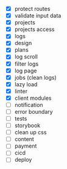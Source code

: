 - [x] protect routes
- [x] validate input data
- [x] projects
- [x] projects access
- [x] logs
- [x] design
- [x] plans
- [x] log scroll
- [x] filter logs
- [x] log page
- [x] jobs (clean logs)
- [x] lazy load
- [x] linter
- [x] client modules
- [ ] notification
- [ ] error boundary
- [ ] tests
- [ ] storybook
- [ ] clean up css
- [ ] content
- [ ] payment
- [ ] cicd
- [ ] deploy
